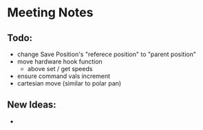 # Meeting Notes

## Todo: 
- change Save Position's "referece position" to "parent position"
- move hardware hook function
    - above set / get speeds
- ensure command vals increment
- cartesian move (similar to polar pan)

## New Ideas:
- 